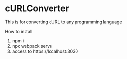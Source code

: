 # cURLConverter
This is for converting cURL to any programming language

How to install

1. npm i
2. npx webpack serve
3. access to https://localhost:3030